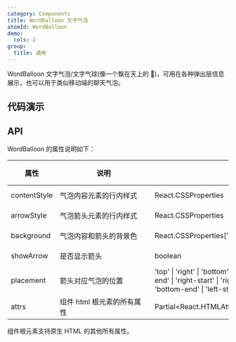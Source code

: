 ```yaml
---
category: Components
title: WordBalloon 文字气泡
atomId: WordBalloon
demo:
  cols: 2
group:
  title: 通用
---
```


WordBalloon 文字气泡/文字气球(像一个飘在天上的 🎈)，可用在各种弹出层信息展示，也可以用于类似移动端的聊天气泡。

## 代码演示

<!-- prettier-ignore -->
<code src="./demo/basic.tsx"></code>

## API

WordBalloon 的属性说明如下：

| 属性         | 说明                                                    | 类型                                                                                                                                                               | 默认值 | 版本 |
| ------------ | ------------------------------------------------------- | ------------------------------------------------------------------------------------------------------------------------------------------------------------------ | ------ | ---- |
| contentStyle | 气泡内容元素的行内样式                                  | React.CSSProperties                                                                                                                                                | --     | --   |
| arrowStyle   | 气泡箭头元素的行内样式                                  | React.CSSProperties                                                                                                                                                | --     | --   |
| background   | 气泡内容和箭头的背景色                                  | React.CSSProperties['background']                                                                                                                                  | --     | --   |
| showArrow    | 是否显示箭头                                            | boolean                                                                                                                                                            | true   | --   |
| placement    | 箭头对应气泡的位置<br /><div style="width:200px"></div> | 'top' \| 'right' \| 'bottom' \| 'left' \| 'top-start' \| 'top-end' \| 'right-start' \| 'right-end' \| 'bottom-start' \| 'bottom-end' \| 'left-start' \| 'left-end' | 'top'  | --   |
| attrs        | 组件 html 根元素的所有属性                              | Partial\<React.HTMLAttributes\<HTMLDivElement>>                                                                                                                    | --     | --   |

组件根元素支持原生 HTML 的其他所有属性。
